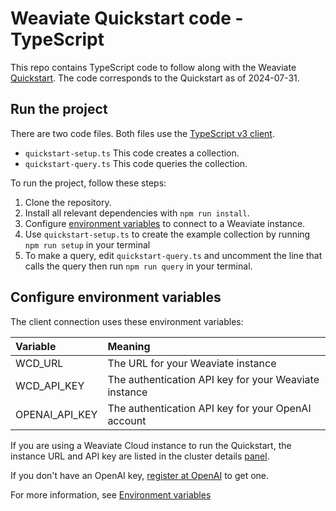 # Weaviate Quickstart code - TypeScript

This repo contains TypeScript code to follow along with the Weaviate
[Quickstart](https://weaviate.io/developers/weaviate/quickstart). The code
corresponds to the Quickstart as of 2024-07-31.

## Run the project

There are two code files. Both files use the [TypeScript v3 client](https://weaviate.io/developers/weaviate/client-libraries/typescript/typescript-v3).

- `quickstart-setup.ts` This code creates a collection.
- `quickstart-query.ts` This code queries the collection.

To run the project, follow these steps:

1. Clone the repository.
1. Install all relevant dependencies with `npm run install`. 
1. Configure [environment variables](#configure-environment-variables) to connect to a Weaviate instance.
1. Use `quickstart-setup.ts` to create the example collection by running `npm run setup` in your terminal
1. To make a query, edit `quickstart-query.ts` and uncomment the line that calls the
query then run `npm run query` in your terminal.

## Configure environment variables

The client connection uses these environment variables:

| Variable | Meaning |
| :- | :- |
| WCD_URL | The URL for your Weaviate instance |
| WCD_API_KEY | The authentication API key for your Weaviate instance |
| OPENAI_API_KEY | The authentication API key for your OpenAI account |

If you are using a Weaviate Cloud instance to run the Quickstart, the instance
URL and API key are listed in the cluster details
[panel](https://weaviate.io/developers/wcs/connect#retrieve-your-api-keys).

If you don't have an OpenAI key, [register at OpenAI](https://platform.openai.com/signup)
to get one.

For more information, see [Environment variables](https://weaviate.io/developers/weaviate/connections/connect-cloud#environment-variables)